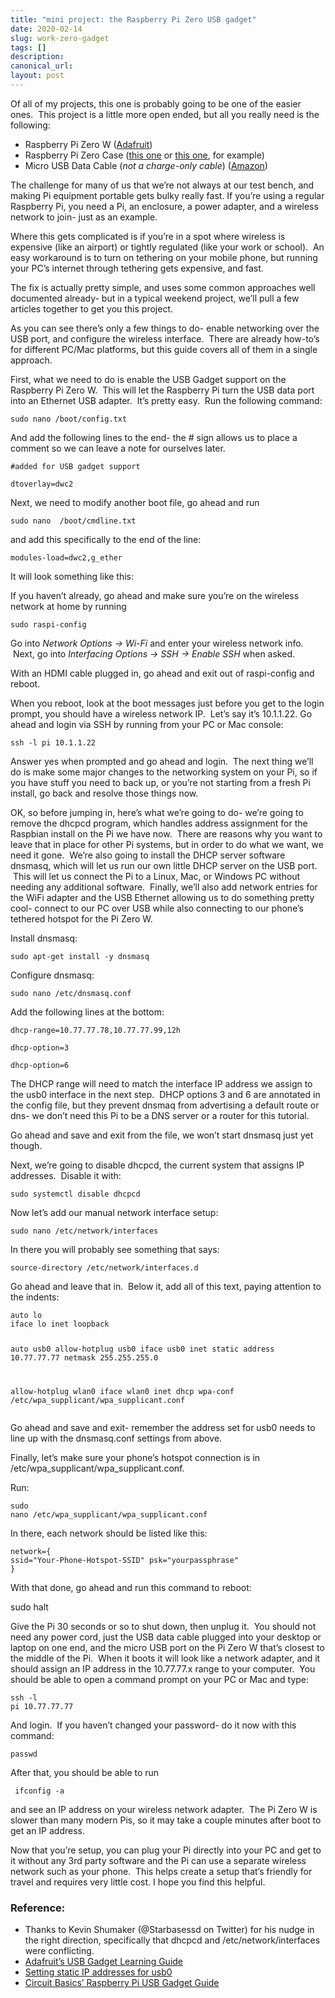 ```yaml
---
title: "mini project: the Raspberry Pi Zero USB gadget"
date: 2020-02-14
slug: work-zero-gadget
tags: []
description: 
canonical_url: 
layout: post
---
```

<p>Of all of my projects, this one is probably going to be one of the easier ones.  This project is a little more open ended, but all you really need is the following:</p><ul><li>Raspberry Pi Zero W (<a href="https://www.adafruit.com/product/3400">Adafruit</a>)</li><li>Raspberry Pi Zero Case (<a href="https://www.adafruit.com/product/3446">this one</a> or <a href="https://www.adafruit.com/product/3252">this one</a>, for example)</li><li>Micro USB Data Cable (<em>not a charge-only cable</em>) (<a href="https://amzn.to/2SnBLhD">Amazon</a>)</li></ul><p>The challenge for many of us that we’re not always at our test bench, and making Pi equipment portable gets bulky really fast. If you’re using a regular Raspberry Pi, you need a Pi, an enclosure, a power adapter, and a wireless network to join- just as an example.</p><p>Where this gets complicated is if you’re in a spot where wireless is expensive (like an airport) or tightly regulated (like your work or school).  An easy workaround is to turn on tethering on your mobile phone, but running your PC’s internet through tethering gets expensive, and fast.</p><p>The fix is actually pretty simple, and uses some common approaches well documented already- but in a typical weekend project, we’ll pull a few articles together to get you this project.</p><p>As you can see there’s only a few things to do- enable networking over the USB port, and configure the wireless interface.  There are already how-to’s for different PC/Mac platforms, but this guide covers all of them in a single approach.</p><p>First, what we need to do is enable the USB Gadget support on the Raspberry Pi Zero W.  This will let the Raspberry Pi turn the USB data port into an Ethernet USB adapter.  It’s pretty easy.  Run the following command:</p><pre><code>sudo nano /boot/config.txt</code></pre><p>And add the following lines to the end- the # sign allows us to place a comment so we can leave a note for ourselves later.</p><pre><code>#added for USB gadget support</code></pre><pre><code>dtoverlay=dwc2</code></pre><p>Next, we need to modify another boot file, go ahead and run</p><pre><code>sudo nano  /boot/cmdline.txt</code></pre><p>and add this specifically to the end of the line:</p><pre><code>modules-load=dwc2,g_ether</code></pre><p>It will look something like this:</p><p>If you haven’t already, go ahead and make sure you’re on the wireless network at home by running</p><pre><code>sudo raspi-config</code></pre><p>Go into <em>Network Options -&gt; Wi-Fi</em> and enter your wireless network info.  Next, go into <em>Interfacing Options -&gt; SSH -&gt; Enable SSH</em> when asked.</p><p>With an HDMI cable plugged in, go ahead and exit out of raspi-config and reboot.</p><p>When you reboot, look at the boot messages just before you get to the login prompt, you should have a wireless network IP.  Let’s say it’s 10.1.1.22. Go ahead and login via SSH by running from your PC or Mac console:</p><pre><code>ssh -l pi 10.1.1.22</code></pre><p>Answer yes when prompted and go ahead and login.  The next thing we’ll do is make some major changes to the networking system on your Pi, so if you have stuff you need to back up, or you’re not starting from a fresh Pi install, go back and resolve those things now.</p><p>OK, so before jumping in, here’s what we’re going to do- we’re going to remove the dhcpcd program, which handles address assignment for the Raspbian install on the Pi we have now.  There are reasons why you want to leave that in place for other Pi systems, but in order to do what we want, we need it gone.  We’re also going to install the DHCP server software dnsmasq, which will let us run our own little DHCP server on the USB port.  This will let us connect the Pi to a Linux, Mac, or Windows PC without needing any additional software.  Finally, we’ll also add network entries for the WiFi adapter and the USB Ethernet allowing us to do something pretty cool- connect to our PC over USB while also connecting to our phone’s tethered hotspot for the Pi Zero W.</p><p>Install dnsmasq:</p><pre><code>sudo apt-get install -y dnsmasq</code></pre><p>Configure dnsmasq:</p><pre><code>sudo nano /etc/dnsmasq.conf</code></pre><p>Add the following lines at the bottom:</p><pre><code>dhcp-range=10.77.77.78,10.77.77.99,12h</code></pre><pre><code>dhcp-option=3</code></pre><pre><code>dhcp-option=6</code></pre><p>The DHCP range will need to match the interface IP address we assign to the usb0 interface in the next step.  DHCP options 3 and 6 are annotated in the config file, but they prevent dnsmaq from advertising a default route or dns- we don’t need this Pi to be a DNS server or a router for this tutorial.</p><p>Go ahead and save and exit from the file, we won’t start dnsmasq just yet though.</p><p>Next, we’re going to disable dhcpcd, the current system that assigns IP addresses.  Disable it with:</p><pre><code>sudo systemctl disable dhcpcd</code></pre><p>Now let’s add our manual network interface setup:</p><pre><code>sudo nano /etc/network/interfaces</code></pre><p>In there you will probably see something that says:</p><pre><code>source-directory /etc/network/interfaces.d</code></pre><p>Go ahead and leave that in.  Below it, add all of this text, paying attention to the indents:</p><pre><code>auto lo
iface lo inet loopback

auto usb0
allow-hotplug usb0
iface usb0 inet static
address 10.77.77.77
netmask 255.255.255.0

allow-hotplug wlan0
iface wlan0 inet dhcp
    wpa-conf /etc/wpa_supplicant/wpa_supplicant.conf
</code></pre><p>Go ahead and save and exit- remember the address set for usb0 needs to line up with the dnsmasq.conf settings from above.</p><p>Finally, let’s make sure your phone’s hotspot connection is in /etc/wpa_supplicant/wpa_supplicant.conf.</p><p>Run:</p><pre><code>sudo nano /etc/wpa_supplicant/wpa_supplicant.conf</code></pre><p>In there, each network should be listed like this:</p><pre><code>network={
        ssid="Your-Phone-Hotspot-SSID"
        psk="yourpassphrase"
}</code></pre><p>With that done, go ahead and run this command to reboot:</p><p>sudo halt</p><p>Give the Pi 30 seconds or so to shut down, then unplug it.  You should not need any power cord, just the USB data cable plugged into your desktop or laptop on one end, and the micro USB port on the Pi Zero W that’s closest to the middle of the Pi.  When it boots it will look like a network adapter, and it should assign an IP address in the 10.77.77.x range to your computer.  You should be able to open a command prompt on your PC or Mac and type:</p><pre><code>ssh -l pi 10.77.77.77</code></pre><p>And login.  If you haven’t changed your password- do it now with this command:</p><pre><code>passwd</code></pre><p>After that, you should be able to run</p><pre><code> ifconfig -a </code></pre><p>and see an IP address on your wireless network adapter.  The Pi Zero W is slower than many modern Pis, so it may take a couple minutes after boot to get an IP address.</p><p>Now that you’re setup, you can plug your Pi directly into your PC and get to it without any 3rd party software and the Pi can use a separate wireless network such as your phone.  This helps create a setup that’s friendly for travel and requires very little cost. I hope you find this helpful.</p><h3 id="reference">Reference:</h3><ul><li>Thanks to Kevin Shumaker (@Starbasessd on Twitter) for his nudge in the right direction, specifically that dhcpcd and /etc/network/interfaces were conflicting.</li><li><a href="https://learn.adafruit.com/turning-your-raspberry-pi-zero-into-a-usb-gadget/ethernet-gadget">Adafruit’s USB Gadget Learning Guide</a></li><li><a href="http://shallowsky.com/blog/linux/raspberry-pi-ethernet-gadget.html">Setting static IP addresses for usb0</a></li><li><a href="http://www.circuitbasics.com/raspberry-pi-zero-ethernet-gadget/">Circuit Basics’ Raspberry Pi USB Gadget Guide</a></li></ul>
